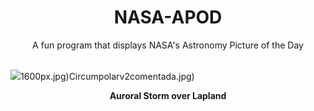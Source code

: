 <div align="center">
  <h1>
    NASA-APOD
  </h1>
</div>
  
<div align="center">
  A fun program that displays NASA's Astronomy Picture of the Day
</div>

<br>

![](https://apod.nasa.gov/apod/image/2304/AuroraSnow_Casado_3000.jpg)1600px.jpg)Circumpolarv2comentada.jpg)

<p align = "center">
  <b>Auroral Storm over Lapland</b>
</p>
